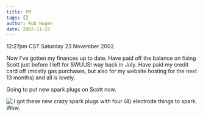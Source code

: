 ```yaml
---
title: PM
tags: []
author: Rob Nugen
date: 2002-11-23
---
```


<p class=date>12:27pm CST Saturday 23 November 2002</p>

<p>Now I've gotten my finances up to date.  Have paid off the balance
on fixing Scott just before I left for SWUUSI way back in July.  Have
paid my credit card off (mostly gas purchases, but also for my website
hosting for the next 13 months) and all is lovely.</p>

<p>Going to put new spark plugs on Scott now.</p>

<p><img src="http://www.truckworld.com/NewProducts/bosch-4plug.jpg"
align="left">I got these new crazy spark plugs with four (4) electrode
things to spark.  Wow.</p>

